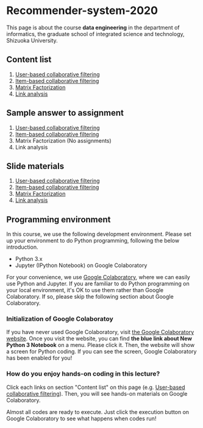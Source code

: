 # Recommender-system-2020
This page is about the course **data engineering** in the department of informatics, the graduate school of integrated science and technology, Shizuoka University.

## Content list
1. [User-based collaborative filtering](https://colab.research.google.com/github/trycycle/recommender-system-2020/blob/main/notebook/1c-user-based-cf.ipynb?hl=en)
2. [Item-based collaborative filtering](https://colab.research.google.com/github/trycycle/recommender-system-2020/blob/main/notebook/2c-item-based-cf.ipynb?hl=en)
3. [Matrix Factorization](https://colab.research.google.com/github/trycycle/recommender-system-2020/blob/main/notebook/3c-matrix-factorization.ipynb?hl=en)
4. [Link analysis](https://colab.research.google.com/github/trycycle/recommender-system-2020/blob/main/notebook/4c-link-analysis.ipynb?hl=en)

## Sample answer to assignment
1. [User-based collaborative filtering](https://colab.research.google.com/github/trycycle/recommender-system-2020/blob/main/notebook/1a-user-based-cf.ipynb?hl=en)
2. [Item-based collaborative filtering](https://colab.research.google.com/github/trycycle/recommender-system-2020/blob/main/notebook/2a-item-based-cf.ipynb?hl=en)
3. Matrix Factorization (No assignments)
4. Link analysis

## Slide materials
1. [User-based collaborative filtering](https://scii-my.sharepoint.com/:b:/g/personal/yusuke_yamamoto_cii_shizuoka_ac_jp/EfVsCzdgsGVFlfInBF-ibFABJCcmItQNQFURUCGqyfGjFg?e=LPv60u)
2. [Item-based collaborative filtering](https://scii-my.sharepoint.com/:b:/g/personal/yusuke_yamamoto_cii_shizuoka_ac_jp/EfG8InqcBPBJtWGTon45tnUBLPwvejcOfW3SdZ3NBkg3PA?e=rKxjeD)
3. [Matrix Factorization](https://scii-my.sharepoint.com/:b:/g/personal/yusuke_yamamoto_cii_shizuoka_ac_jp/EWXrpC4EFxBEm2OHacNhs6MB1wBx3zeWQBrmVR3oV2Dj9g?e=CFtwTS)
4. [Link analysis](https://scii-my.sharepoint.com/:b:/g/personal/yusuke_yamamoto_cii_shizuoka_ac_jp/Eam00qgZ4WhPtstu1J_B_xMBQFSGdynRSVCxmV4TrbeV_g?e=aH10AJ)


## Programming environment
In this course, we use the following development environment. Please set up your environment to do Python programming, following the below introduction.
* Python 3.x
* Jupyter (IPython Notebook) on Google Colaboratory

For your convenience, we use [Google Colaboratory](https://colab.research.google.com/), where we can easily use Python and Jupyter.
If you are familiar to do Python programming on your local environment, it's OK to use them rather than Google Colaboratory.
If so, please skip the following section about Google Colaboratory.

### Initialization of Google Colaboratoy
If you have never used Google Colaboratory, visit [the Google Colaboratory website](https://colab.research.google.com/).
Once you visit the website, you can find **the blue link about New Python 3 Notebook** on a menu.
Please click it.
Then, the website will show a screen for Python coding.
If you can see the screen, Google Colaboratory has been enabled for you!


### How do you enjoy hands-on coding in this lecture?
Click each links on section "Content list" on this page (e.g. [User-based collaborative filtering](https://colab.research.google.com/github/trycycle/recommender-system-2020/blob/main/notebook/1c-user-based-cf.ipynb?hl=en)).
Then, you will see hands-on materials on Google Colaboratory.

Almost all codes are ready to execute.
Just click the execution button on Google Colaboratory to see what happens when codes run!
